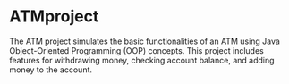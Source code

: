 # ATMproject
The ATM project simulates the basic functionalities of an ATM using Java Object-Oriented Programming (OOP) concepts. This project includes features for withdrawing money, checking account balance, and adding money to the account.
